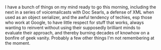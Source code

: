 I have a bunch of things on my mind ready to go this morning, including the next in a series of voicemailcasts with Doc Searls, a defense of XML when used as an object serializer, and the awful tendency of techies, esp those who work at Google, to have little respect for stuff that works, always wanting to reinvent without using their supposedly brilliant minds to evaluate their approach, and thereby burning decades of knowhow on a bonfire of geek vanity. Probably a few other things I'm not remembering at the moment. 
